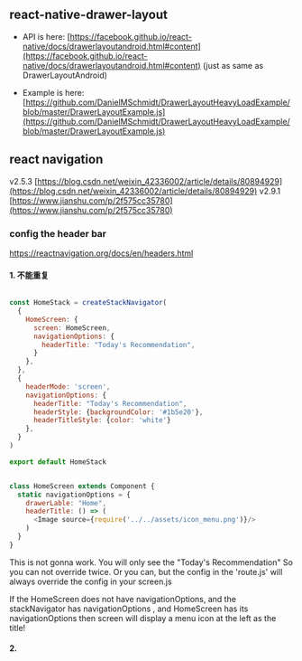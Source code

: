## react-native-drawer-layout

* API is here: [https://facebook.github.io/react-native/docs/drawerlayoutandroid.html#content](https://facebook.github.io/react-native/docs/drawerlayoutandroid.html#content) (just as same as DrawerLayoutAndroid)

* Example is here: [https://github.com/DanielMSchmidt/DrawerLayoutHeavyLoadExample/blob/master/DrawerLayoutExample.js](https://github.com/DanielMSchmidt/DrawerLayoutHeavyLoadExample/blob/master/DrawerLayoutExample.js)


## react navigation

v2.5.3 [https://blog.csdn.net/weixin_42336002/article/details/80894929](https://blog.csdn.net/weixin_42336002/article/details/80894929)
v2.9.1 [https://www.jianshu.com/p/2f575cc35780](https://www.jianshu.com/p/2f575cc35780)


### config the header bar
https://reactnavigation.org/docs/en/headers.html


#### 1. 不能重复

```javascript

const HomeStack = createStackNavigator(
  {
    HomeScreen: {
      screen: HomeScreen,
      navigationOptions: {
        headerTitle: "Today's Recommendation",
      }
    },
  },
  {
    headerMode: 'screen',
    navigationOptions: {
      headerTitle: "Today's Recommendation",
      headerStyle: {backgroundColor: '#1b5e20'},
      headerTitleStyle: {color: 'white'}
    },
  }
)

export default HomeStack
```


```javascript

class HomeScreen extends Component {
  static navigationOptions = {
    drawerLable: "Home",
    headerTitle: () => (
      <Image source={require('../../assets/icon_menu.png')}/>
    )
  }
}
```

This is not gonna work. You will only see the "Today's Recommendation"
So you can not override twice. 
Or you can, but the config in the 'route.js' will always override the config in your screen.js


If the HomeScreen does not have navigationOptions, and the stackNavigator has navigationOptions
, and HomeScreen has its navigationOptions
then screen will display a menu icon at the left as the title!

#### 2. 